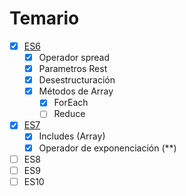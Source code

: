 # Temario

- [x] [ES6](codeExample/../1-%20ES6.md)
  - [x] Operador spread 
  - [x] Parametros Rest
  - [x] Desestructuración
  - [x] Métodos de Array 
    - [x] ForEach
    - [ ] Reduce
- [x] [ES7](codeExample/2-%20ES7.md)
  - [x] Includes (Array) 
  - [x] Operador de exponenciación (**)
- [ ] ES8
- [ ] ES9
- [ ] ES10